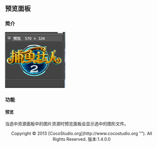 ## 预览面板

### 简介

![](img/3-2-11-img-01.png)

### 功能

#### 预览

当选中资源面板中的图片资源时预览面板会显示选中的图形文件。

<center>Copyright © 2013 [CocoStudio.org](http://www.cocostudio.org ""). All Rights Reserved. 版本:1.4.0.0</center>